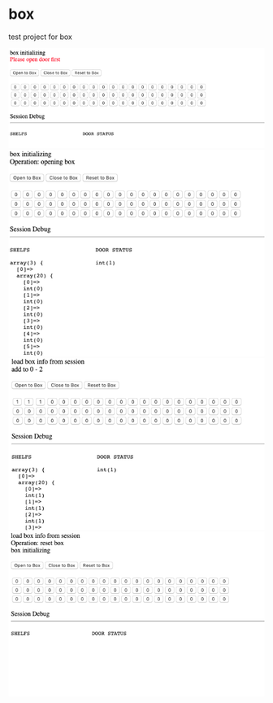 # box
test project for box

![alt text](https://raw.githubusercontent.com/codeartwork/box/naster/1.png)
![alt text](https://raw.githubusercontent.com/codeartwork/box/naster/2.png)
![alt text](https://raw.githubusercontent.com/codeartwork/box/naster/3.png)
![alt text](https://raw.githubusercontent.com/codeartwork/box/naster/4.png)
